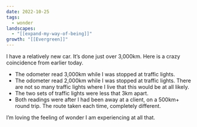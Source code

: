 ```yaml
---
date: 2022-10-25
tags:
  - wonder
landscapes:
  - "[[expand-my-way-of-being]]"
growth: "[[Evergreen]]"
---
```

I have a relatively new car. It’s done just over 3,000km. Here is a crazy coincidence from earlier today.

- The odometer read 3,000km while I was stopped at traffic lights.
- The odometer read 2,000km while I was stopped at traffic lights. There are not so many traffic lights where I live that this would be at all likely.
- The two sets of traffic lights were less that 3km apart.
- Both readings were after I had been away at a client, on a 500km+ round trip. The route taken each time, completely different.  

I’m loving the feeling of wonder I am experiencing at all that.
